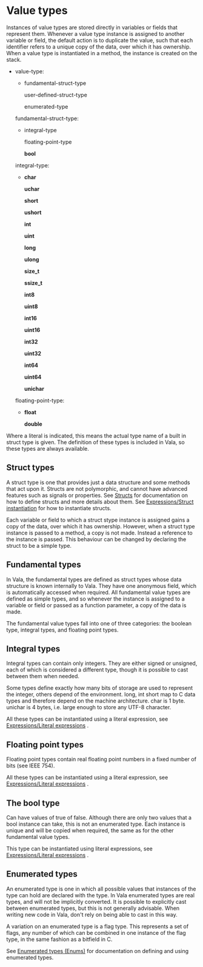 <div id="value-types-1" class="section level1">

Value types
===========

Instances of value types are stored directly in variables or fields that
represent them. Whenever a value type instance is assigned to another
variable or field, the default action is to duplicate the value, such
that each identifier refers to a unique copy of the data, over which it
has ownership. When a value type is instantiated in a method, the
instance is created on the stack.

-   value-type:

    -   fundamental-struct-type

        user-defined-struct-type

        enumerated-type

    fundamental-struct-type:

    -   integral-type

        floating-point-type

        **bool**

    integral-type:

    -   **char**

        **uchar**

        **short**

        **ushort**

        **int**

        **uint**

        **long**

        **ulong**

        **size\_t**

        **ssize\_t**

        **int8**

        **uint8**

        **int16**

        **uint16**

        **int32**

        **uint32**

        **int64**

        **uint64**

        **unichar**

    floating-point-type:

    -   **float**

        **double**

Where a literal is indicated, this means the actual type name of a built
in struct type is given. The definition of these types is included in
Vala, so these types are always available.

<div id="struct-types" class="section level2">

Struct types
------------

A struct type is one that provides just a data structure and some
methods that act upon it. Structs are not polymorphic, and cannot have
advanced features such as signals or properties. See
[Structs](http://wiki.gnome.org/action/show/Projects/Vala/Manual/Export/Projects/Vala/Manual/Structs#)
for documentation on how to define structs and more details about them.
See [Expressions/Struct
instantiation](http://wiki.gnome.org/action/show/Projects/Vala/Manual/Export/Projects/Vala/Manual/Expressions#Struct_instantiation)
for how to instantiate structs.

Each variable or field to which a struct stype instance is assigned
gains a copy of the data, over which it has ownership. However, when a
struct type instance is passed to a method, a copy is not made. Instead
a reference to the instance is passed. This behaviour can be changed by
declaring the struct to be a simple type.

</div>

<div id="fundamental-types" class="section level2">

Fundamental types
-----------------

In Vala, the fundamental types are defined as struct types whose data
structure is known internally to Vala. They have one anonymous field,
which is automatically accessed when required. All fundamental value
types are defined as simple types, and so whenever the instance is
assigned to a variable or field or passed as a function parameter, a
copy of the data is made.

The fundamental value types fall into one of three categories: the
boolean type, integral types, and floating point types.

</div>

<div id="integral-types" class="section level2">

Integral types
--------------

Integral types can contain only integers. They are either signed or
unsigned, each of which is considered a different type, though it is
possible to cast between them when needed.

Some types define exactly how many bits of storage are used to represent
the integer, others depend of the environment. long, int short map to C
data types and therefore depend on the machine architecture. char is 1
byte. unichar is 4 bytes, i.e. large enough to store any UTF-8
character.

All these types can be instantiated using a literal expression, see
[Expressions/Literal
expressions](http://wiki.gnome.org/action/show/Projects/Vala/Manual/Export/Projects/Vala/Manual/Expressions#Literal_expressions)
.

</div>

<div id="floating-point-types" class="section level2">

Floating point types
--------------------

Floating point types contain real floating point numbers in a fixed
number of bits (see IEEE 754).

All these types can be instantiated using a literal expression, see
[Expressions/Literal
expressions](http://wiki.gnome.org/action/show/Projects/Vala/Manual/Export/Projects/Vala/Manual/Expressions#Literal_expressions)
.

</div>

<div id="the-bool-type" class="section level2">

The bool type
-------------

Can have values of true of false. Although there are only two values
that a bool instance can take, this is not an enumerated type. Each
instance is unique and will be copied when required, the same as for the
other fundamental value types.

This type can be instantiated using literal expressions, see
[Expressions/Literal
expressions](http://wiki.gnome.org/action/show/Projects/Vala/Manual/Export/Projects/Vala/Manual/Expressions#Literal_expressions)
.

</div>

<div id="enumerated-types" class="section level2">

Enumerated types
----------------

An enumerated type is one in which all possible values that instances of
the type can hold are declared with the type. In Vala enumerated types
are real types, and will not be implicitly converted. It is possible to
explicitly cast between enumerated types, but this is not generally
advisable. When writing new code in Vala, don't rely on being able to
cast in this way.

A variation on an enumerated type is a flag type. This represents a set
of flags, any number of which can be combined in one instance of the
flag type, in the same fashion as a bitfield in C.

See [Enumerated types
(Enums)](http://wiki.gnome.org/action/show/Projects/Vala/Manual/Export/Projects/Vala/Manual/Enumerated%20types%20%28Enums%29#)
for documentation on defining and using enumerated types.

</div>

</div>
